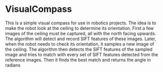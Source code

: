 # VisualCompass
This is a simple visual compass for use in robotics projects. The idea is to make the robot look at the ceiling to determine its orientation. First a few images of the ceiling must be captured, all with the north facing upwards. The algorithm will detect and record SIFT features of these images. Later, when the robot needs to check its orientation, it samples a new image of the ceiling. The algorithm then detects the SIFT features of the sampled image and tries to match with every set of SIFT features detected from the reference images. Then it finds the best match and returns the angle in radians
